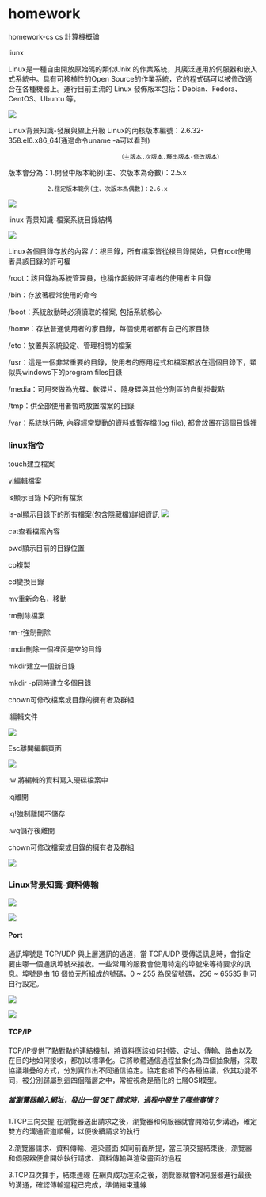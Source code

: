 # homework
homework-cs
cs
計算機概論

liunx

Linux是一種自由開放原始碼的類似Unix 的作業系統，其廣泛運用於伺服器和嵌入式系統中。具有可移植性的Open Source的作業系統，它的程式碼可以被修改適合在各種機器上。運行目前主流的 Linux 發佈版本包括：Debian、Fedora、CentOS、Ubuntu 等。 

![](https://i.imgur.com/MWJxUon.png)

 Linux背景知識-發展與線上升級
Linux的內核版本編號：2.6.32-358.el6.x86_64(通過命令uname -a可以看到)
                            
                                   （主版本.次版本.釋出版本-修改版本）
                            
版本會分為：1.開發中版本範例(主、次版本為奇數)：2.5.x
			  
               2.穩定版本範例(主、次版本為偶數)：2.6.x

![](https://i.imgur.com/dEVwXgu.png)


linux  背景知識-檔案系統目錄結構


![](https://i.imgur.com/3iD5zS6.png)

 Linux各個目錄存放的內容
/：根目錄，所有檔案皆從根目錄開始，只有root使用者具該目錄的許可權

/root：該目錄為系統管理員，也稱作超級許可權者的使用者主目錄

/bin：存放著經常使用的命令

/boot：系統啟動時必須讀取的檔案, 包括系統核心

/home：存放普通使用者的家目錄，每個使用者都有自己的家目錄

/etc：放置與系統設定、管理相關的檔案

/usr：這是一個非常重要的目錄，使用者的應用程式和檔案都放在這個目錄下，類似與windows下的program files目錄

/media：可用來做為光碟、軟碟片、隨身碟與其他分割區的自動掛載點

/tmp：供全部使用者暫時放置檔案的目錄

/var：系統執行時, 內容經常變動的資料或暫存檔(log file), 都會放置在這個目錄裡




### linux指令
touch建立檔案

vi編輯檔案

ls顯示目錄下的所有檔案

ls-al顯示目錄下的所有檔案(包含隱藏檔)詳細資訊
![](https://i.imgur.com/WF5Bl29.png)


cat查看檔案內容

pwd顯示目前的目錄位置

cp複製

cd變換目錄

mv重新命名，移動

rm刪除檔案

rm-r強制刪除

rmdir刪除一個裡面是空的目錄

mkdir建立一個新目錄

mkdir -p同時建立多個目錄

chown可修改檔案或目錄的擁有者及群組

i編輯文件

![](https://i.imgur.com/kRS5SKq.png)


Esc離開編輯頁面

![](https://i.imgur.com/CUdqRC3.png)


:w 將編輯的資料寫入硬碟檔案中

:q離開

:q!強制離開不儲存

:wq儲存後離開

chown可修改檔案或目錄的擁有者及群組

![](https://i.imgur.com/bESNWAO.png)


### Linux背景知識-資料傳輸

![](https://i.imgur.com/A4qKRm6.png)





![](https://i.imgur.com/WB0uB7Y.png)


#### Port
通訊埠號是 TCP/UDP 與上層通訊的通道，當 TCP/UDP 要傳送訊息時，會指定要由哪一個通訊埠號來接收。一些常用的服務會使用特定的埠號來等待要求的訊息。埠號是由 16 個位元所組成的號碼，0 ~ 255 為保留號碼，256 ~ 65535 則可自行設定。 


![](https://i.imgur.com/z4XwLYu.png)

![](https://i.imgur.com/WJRRWWc.png)

#### TCP/IP
TCP/IP提供了點對點的連結機制，將資料應該如何封裝、定址、傳輸、路由以及在目的地如何接收，都加以標準化。它將軟體通信過程抽象化為四個抽象層，採取協議堆疊的方式，分別實作出不同通信協定。協定套組下的各種協議，依其功能不同，被分別歸屬到這四個階層之中，常被視為是簡化的七層OSI模型。


##### 當瀏覽器輸入網址，發出一個 GET 請求時，過程中發生了哪些事情？
1.TCP三向交握
在瀏覽器送出請求之後，瀏覽器和伺服器就會開始初步溝通，確定雙方的溝通管道順暢，以便後續請求的執行

2.瀏覽器請求、資料傳輸、渲染畫面
如同前面所提，當三項交握結束後，瀏覽器和伺服器便會開始執行請求、資料傳輸與渲染畫面的過程

3.TCP四次揮手，結束連線
在網頁成功渲染之後，瀏覽器就會和伺服器進行最後的溝通，確認傳輸過程已完成，準備結束連線




